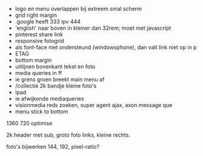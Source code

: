 * logo en menu overlappen bij extreem smal scherm
* grid right margin
* .google heeft 333 ipv 444
* 'english' naar boven in kleiner dan 32rem; moet met javascript
* pinterest share link
* responsive fotogrid
* als font-face niet ondersteund (windowsphone), dan valt link niet op in p
* ETAG
* bottom margin
* uitlijnen bovenkant tekst en foto
* media queries in ff
* ie grens groen breekt main menu af
* /collectie 2k bandje kleine foto's
* ipad
* ie afwijkende mediaqueries
* visionmedia reds zoeken, super agent ajax, axon message que
* menu stick to bottom

1360 720 optimise

2k header met sub, groto foto links, kleine rechts.



foto's bijwerken 144, 192, pixel-ratio?
